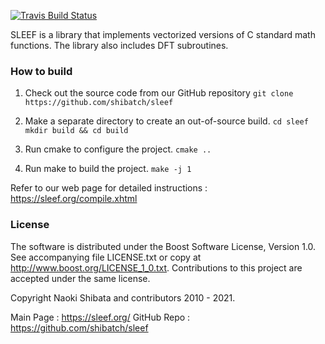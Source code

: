 [![Travis Build Status](https://travis-ci.org/shibatch/sleef.svg?branch=master)](https://travis-ci.org/shibatch/sleef)

SLEEF is a library that implements vectorized versions of C standard math functions. The library also includes DFT subroutines.


### How to build

1. Check out the source code from our GitHub repository
`git clone https://github.com/shibatch/sleef`

2. Make a separate directory to create an out-of-source build.
`cd sleef`
`mkdir build && cd build`

3. Run cmake to configure the project.
`cmake ..`

4. Run make to build the project.
`make -j 1`

Refer to our web page for detailed instructions : https://sleef.org/compile.xhtml


### License

The software is distributed under the Boost Software License, Version
1.0.  See accompanying file LICENSE.txt or copy at
http://www.boost.org/LICENSE_1_0.txt.
Contributions to this project are accepted under the same license.

Copyright Naoki Shibata and contributors 2010 - 2021.

Main Page   : https://sleef.org/
GitHub Repo : https://github.com/shibatch/sleef
